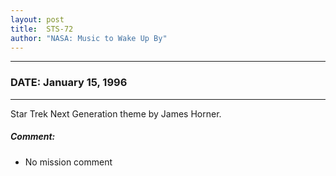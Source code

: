 ```yaml
---
layout: post
title:  STS-72
author: "NASA: Music to Wake Up By"
---
```


----
### DATE: January 15, 1996
----
Star Trek Next Generation theme by James Horner.

##### Comment:
* No mission comment

